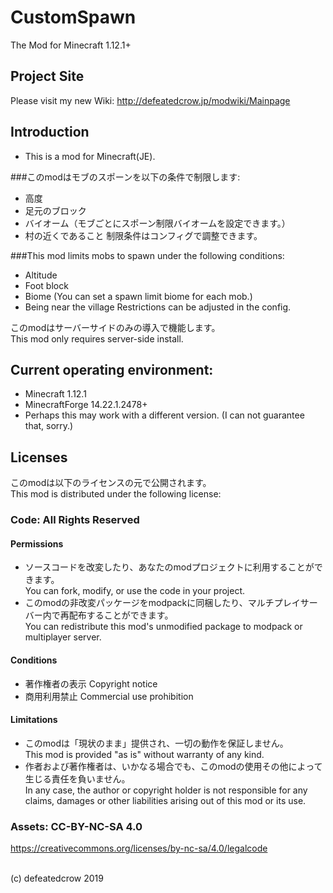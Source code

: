 ﻿# CustomSpawn
The Mod for Minecraft 1.12.1+

## Project Site
Please visit my new Wiki: http://defeatedcrow.jp/modwiki/Mainpage

## Introduction
- This is a mod for Minecraft(JE).<br>

###このmodはモブのスポーンを以下の条件で制限します:<br>
- 高度
- 足元のブロック
- バイオーム（モブごとにスポーン制限バイオームを設定できます。）
- 村の近くであること
制限条件はコンフィグで調整できます。<br>

###This mod limits mobs to spawn under the following conditions:<br>
- Altitude
- Foot block
- Biome (You can set a spawn limit biome for each mob.)
- Being near the village
Restrictions can be adjusted in the config.<br>

このmodはサーバーサイドのみの導入で機能します。<br>
This mod only requires server-side install.<br>

## Current operating environment:
- Minecraft 1.12.1 
- MinecraftForge 14.22.1.2478+
- Perhaps this may work with a different version. (I can not guarantee that, sorry.)
   
## Licenses
このmodは以下のライセンスの元で公開されます。 <br>
This mod is distributed under the following license:
### Code: All Rights Reserved
#### Permissions
- ソースコードを改変したり、あなたのmodプロジェクトに利用することができます。<br>You can fork, modify, or use the code in your project.
- このmodの非改変パッケージをmodpackに同梱したり、マルチプレイサーバー内で再配布することができます。<br>You can redistribute this mod's unmodified package to modpack or multiplayer server.

#### Conditions
- 著作権者の表示 Copyright notice
- 商用利用禁止 Commercial use prohibition

#### Limitations
- このmodは「現状のまま」提供され、一切の動作を保証しません。<br>This mod is provided "as is" without warranty of any kind.
- 作者および著作権者は、いかなる場合でも、このmodの使用その他によって生じる責任を負いません。<br>In any case, the author or copyright holder is not responsible for any claims, damages or other liabilities arising out of this mod or its use.

### Assets: CC-BY-NC-SA 4.0 <br>
 https://creativecommons.org/licenses/by-nc-sa/4.0/legalcode

<br>
(c) defeatedcrow 2019
